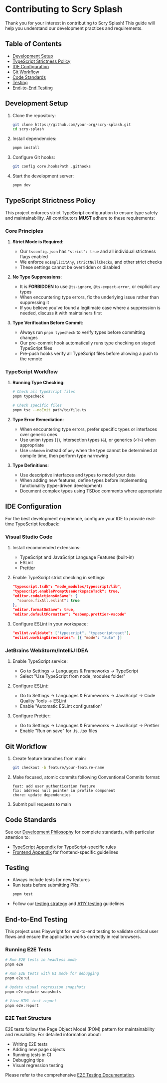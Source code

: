 # Contributing to Scry Splash

Thank you for your interest in contributing to Scry Splash! This guide will help you understand our development practices and requirements.

## Table of Contents

- [Development Setup](#development-setup)
- [TypeScript Strictness Policy](#typescript-strictness-policy)
- [IDE Configuration](#ide-configuration)
- [Git Workflow](#git-workflow)
- [Code Standards](#code-standards)
- [Testing](#testing)
- [End-to-End Testing](#end-to-end-testing)

## Development Setup

1. Clone the repository:

   ```bash
   git clone https://github.com/your-org/scry-splash.git
   cd scry-splash
   ```

2. Install dependencies:

   ```bash
   pnpm install
   ```

3. Configure Git hooks:

   ```bash
   git config core.hooksPath .githooks
   ```

4. Start the development server:
   ```bash
   pnpm dev
   ```

## TypeScript Strictness Policy

This project enforces strict TypeScript configuration to ensure type safety and maintainability. All contributors **MUST** adhere to these requirements:

### Core Principles

1. **Strict Mode is Required**:

   - Our `tsconfig.json` has `"strict": true` and all individual strictness flags enabled
   - We enforce `noImplicitAny`, `strictNullChecks`, and other strict checks
   - These settings cannot be overridden or disabled

2. **No Type Suppressions**:

   - It is **FORBIDDEN** to use `@ts-ignore`, `@ts-expect-error`, or explicit `any` types
   - When encountering type errors, fix the underlying issue rather than suppressing it
   - If you believe you've found a legitimate case where a suppression is needed, discuss it with maintainers first

3. **Type Verification Before Commit**:
   - Always run `pnpm typecheck` to verify types before committing changes
   - Our pre-commit hook automatically runs type checking on staged TypeScript files
   - Pre-push hooks verify all TypeScript files before allowing a push to the remote

### TypeScript Workflow

1. **Running Type Checking**:

   ```bash
   # Check all TypeScript files
   pnpm typecheck

   # Check specific files
   pnpm tsc --noEmit path/to/file.ts
   ```

2. **Type Error Remediation**:

   - When encountering type errors, prefer specific types or interfaces over generic ones
   - Use union types (`|`), intersection types (`&`), or generics (`<T>`) when appropriate
   - Use `unknown` instead of `any` when the type cannot be determined at compile time, then perform type narrowing

3. **Type Definitions**:
   - Use descriptive interfaces and types to model your data
   - When adding new features, define types before implementing functionality (type-driven development)
   - Document complex types using TSDoc comments where appropriate

## IDE Configuration

For the best development experience, configure your IDE to provide real-time TypeScript feedback:

### Visual Studio Code

1. Install recommended extensions:

   - TypeScript and JavaScript Language Features (built-in)
   - ESLint
   - Prettier

2. Enable TypeScript strict checking in settings:

   ```json
   "typescript.tsdk": "node_modules/typescript/lib",
   "typescript.enablePromptUseWorkspaceTsdk": true,
   "editor.codeActionsOnSave": {
     "source.fixAll.eslint": true
   },
   "editor.formatOnSave": true,
   "editor.defaultFormatter": "esbenp.prettier-vscode"
   ```

3. Configure ESLint in your workspace:
   ```json
   "eslint.validate": ["typescript", "typescriptreact"],
   "eslint.workingDirectories": [{ "mode": "auto" }]
   ```

### JetBrains WebStorm/IntelliJ IDEA

1. Enable TypeScript service:

   - Go to Settings → Languages & Frameworks → TypeScript
   - Select "Use TypeScript from node_modules folder"

2. Configure ESLint:

   - Go to Settings → Languages & Frameworks → JavaScript → Code Quality Tools → ESLint
   - Enable "Automatic ESLint configuration"

3. Configure Prettier:
   - Go to Settings → Languages & Frameworks → JavaScript → Prettier
   - Enable "Run on save" for .ts, .tsx files

## Git Workflow

1. Create feature branches from main:

   ```bash
   git checkout -b feature/your-feature-name
   ```

2. Make focused, atomic commits following Conventional Commits format:

   ```
   feat: add user authentication feature
   fix: address null pointer in profile component
   chore: update dependencies
   ```

3. Submit pull requests to main

## Code Standards

See our [Development Philosophy](docs/DEVELOPMENT_PHILOSOPHY.md) for complete standards, with particular attention to:

- [TypeScript Appendix](docs/DEVELOPMENT_PHILOSOPHY_APPENDIX_TYPESCRIPT.md) for TypeScript-specific rules
- [Frontend Appendix](docs/DEVELOPMENT_PHILOSOPHY_APPENDIX_FRONTEND.md) for frontend-specific guidelines

## Testing

- Always include tests for new features
- Run tests before submitting PRs:
  ```bash
  pnpm test
  ```
- Follow our [testing strategy](docs/TESTING_STRATEGY.md) and [A11Y testing](docs/A11Y_TESTING.md) guidelines

## End-to-End Testing

This project uses Playwright for end-to-end testing to validate critical user flows and ensure the application works correctly in real browsers.

### Running E2E Tests

```bash
# Run E2E tests in headless mode
pnpm e2e

# Run E2E tests with UI mode for debugging
pnpm e2e:ui

# Update visual regression snapshots
pnpm e2e:update-snapshots

# View HTML test report
pnpm e2e:report
```

### E2E Test Structure

E2E tests follow the Page Object Model (POM) pattern for maintainability and reusability. For detailed information about:

- Writing E2E tests
- Adding new page objects
- Running tests in CI
- Debugging tips
- Visual regression testing

Please refer to the comprehensive [E2E Testing Documentation](e2e/README.md).
